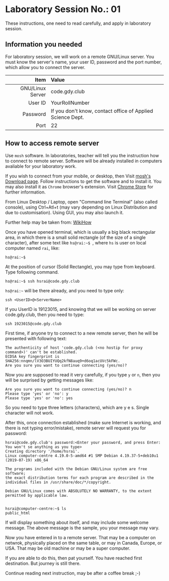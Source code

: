 # Laboratory Session No.: 01

These instructions, one need to read carefully, and apply in laboratory
session.

## Information you needed

For laboratory session, we will work on a remote GNU/Linux server. You must
know the server's name, your user ID, password and the port number, which
allow you to connect the server.

| Item | Value |
| ---:|:--- |
| GNU/Linux Server | code.gdy.club |
| User ID | YourRollNumber |
| Password | If you don't know, contact office of Applied Science Dept. |
| Port | 22 |

## How to access remote server

Use `mosh` software. In laboratories, teacher will tell you the instruction
how to connect to remote server. Software will be already installed in
computers avaliable for your laboratory work.

If you wish to connect from your mobile, or desktop, then Visit [mosh's
Download page](https://mosh.org/#getting). Follow instructions to get the
software and to install it. You may also install it as `Chrome` browser's
extension. Visit [Chrome Store](https://chrome.google.com/webstore/detail/mosh/ooiklbnjmhbcgemelgfhaeaocllobloj)
for further information.

From Linux Desktop / Laptop, open "Command line Terminal" (also called
console), using Ctrl+Atl+t (may vary depending on Linux Distribution and due
to customisation). Using GUI, you may also launch it.

Further help may be taken from: [WikiHow](https://www.wikihow.com/Open-a-Terminal-Window-in-Ubuntu)

Once you have opened terminal, which is usually a big black rectangular
area, in which there is a small solid rectangle (of the size of a single
character), after some text like `hs@rai:~$ `, where `hs` is user on local
computer named `rai`, like:

	hs@rai:~$ 

At the position of cursor (Solid Rectangle), you may type from keyboard. 
Type following command.

	hs@rai:~$ ssh hsrai@code.gdy.club

`hs@rai:~` will be there already, and you need to type only:

	ssh <UserID>@<ServerName>

If you UserID is 19123015, and knowing that we will be working on server
code.gdy.club, then you need to type:

	ssh 1923015@code.gdy.club

First time, if anyone try to connect to a new remote server, then he will be
presented with following text:

	The authenticity of host 'code.gdy.club (<no hostip for proxy command>)' can't be established.
	ECDSA key fingerprint is SHA256:nnqmn/lV3O3BUIYUQq2kfN8auq9+d6oq1acUVc5kFWc.
	Are you sure you want to continue connecting (yes/no)?


Now you are supposed to read it very carefully, if you type `y` or `n`, then
you will be surprised by getting messages like:

	Are you sure you want to continue connecting (yes/no)? n
	Please type 'yes' or 'no': y
	Please type 'yes' or 'no': yes

So you need to type three letters (characters), which are y e s. Single
character will not work.

After this, once connection established (make sure Internet is working, and
there is not typing error/mistake), remote server will request you for
password:

	hsrai@code.gdy.club's password:<Enter your password, and press Enter: You won't se anything as you type> 
	Creating directory '/home/hsrai'.
	Linux computer-centre 4.19.0-5-amd64 #1 SMP Debian 4.19.37-5+deb10u1 (2019-07-19) x86_64
	
	The programs included with the Debian GNU/Linux system are free software;
	the exact distribution terms for each program are described in the
	individual files in /usr/share/doc/*/copyright.
	
	Debian GNU/Linux comes with ABSOLUTELY NO WARRANTY, to the extent
	permitted by applicable law.
	
	
	hsrai@computer-centre:~$ ls
	public_html


If will display something about itself, and may include some welcome
message. The above message is the sample, you your message may vary.

Now you have entered in to a remote server. That may be a computer on
netwrok, physically placed on the same table, or may in Canada, Europe, or
USA. That may be old machine or may be a super computer.

If you are able to do this, then pat yourself. You have reached first
destination. But journey is still there.

Continue reading next instruction, may be after a coffee break ;-) 

